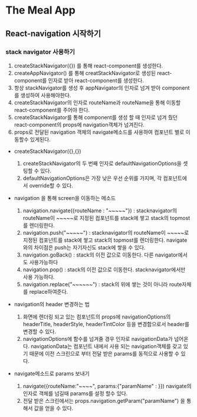 # The Meal App

## React-navigation 시작하기 

### stack navigator 사용하기

1. createStackNavigator({}) 를 통해  react-component를 생성한다.
2. createAppNavigator() 를 통해 creatStackNavigator로 생성된 react-component를 인자로 받아 react-component를 생성한다.
3. 항상 stackNavigator를 생성 후 appNavigator의 인자로 넘겨 받아 component를 생성하여 사용해야한다.
4. createStackNavigator의 인자로 routeName과 routeName을 통해 이동할 react-component를 주어야 한다.
5. createStackNavigator를 통해 component를 생성 할 때  인자로 넘겨 줬던 react-component의 props에 navigation객체가 넘겨진다.
6. props로 전달된 navigation 객체의 navigate메소드를 사용하여 컴포넌트 별로 이동할수 있게된다.

- createStackNavigator({},{})
  1. createStackNavigator의 두 번째 인자로 defaultNavigationOptions을 셋팅할 수 있다.
  2. defaultNavigationOptions은 가장 낮은 우선 순위를 가지며, 각 컴포넌트에서 override할 수 있다.

- navigation 을 통해 screen을 이동하는 메소드   
    1. navigation.navigate({routeName : "~~~~~"}) : stacknavigator의 routeName이 ~~~~~로 지정된 컴포넌트를 stack에 쌓고 stack의 topmost를 렌더링한다.
    2. navigation.push("~~~~~") : stacknavigator의 routeName이 ~~~~~로 지정된 컴포넌트를 stack에 쌓고 stack의 topmost를 렌더링한다.
                                  navigate와의 차이점은 push는 자기자신도 stack에 쌓을 수 있다.
    3. navigation.goBack() : stack의 이전 값으로 이동한다. 다른 navigator에서도 사용가능하다
    4. navigation.pop() : stack의 이전 값으로 이동한다. stacknavigator에서만 사용 가능하다.
    5. navigation.replace("~~~~~~") : stack의 위에 쌓는 것이 아니라 route자체를 replace하여준다.

- navigation의 header 변경하는 법
    1. 화면에 렌더링 되고 있는 컴포넌트의 props에 navigationOptions의 headerTitle, headerStyle, headerTintColor 등을 변경함으로서 header를 변경할 수 있다.
    2. navigationOptions에 함수를 넘겨줄 경우 인자로 navigationData가 넘어온다. navigationData는 컴포넌트 내에서 사용 되는 navigation객체를 갖고 있기 때문에 이전 스크린으로 부터 전달 받은 params를 동적으로 사용할 수 있다.

- navigate메소드로 params 보내기
  1. navigate({routeName:"~~~~", params:{"paramName" : }}) navigate의 인자로 객체를 넘길때 params를 설정 할수 있다.
  2. 전달 받은 스크린에서는 props.navigation.getParam("paramName") 을 통해서 값을 얻을 수 있다.